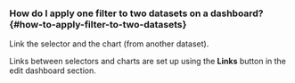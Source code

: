 ### How do I apply one filter to two datasets on a dashboard? {#how-to-apply-filter-to-two-datasets}

Link the selector and the chart (from another dataset).

Links between selectors and charts are set up using the **Links** button in the edit dashboard section.
